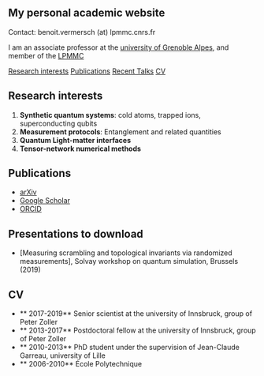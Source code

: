 ## My personal academic website
Contact: benoit.vermersch (at) lpmmc.cnrs.fr

I am an associate professor at the [university of Grenoble Alpes](https://www.univ-grenoble-alpes.fr), and member of the [LPMMC](https://lpmmc.cnrs.fr/)

[Research interests](#research)
[Publications](#publications)
[Recent Talks](#talks)
[CV](#cv)


## <a name="research"> </a> Research interests

1. **Synthetic quantum systems**: cold atoms, trapped ions, superconducting qubits
2. **Measurement protocols**: Entanglement and related quantities
3. **Quantum Light-matter interfaces**
4. **Tensor-network numerical methods**

## <a name="publications"> </a> Publications

- [arXiv](https://arxiv.org/search/?searchtype=author&query=Vermersch%2C+B)
- [Google Scholar](https://scholar.google.com/citations?user=gbPKVn4AAAAJ&hl=en)
- [ORCID](https://orcid.org/0000-0001-6781-2079)

## Presentations to download

- [Measuring scrambling and topological invariants via randomized measurements], Solvay workshop on quantum simulation, Brussels (2019)

## CV
- ** 2017-2019** Senior scientist at the university of Innsbruck, group of Peter Zoller
- ** 2013-2017** Postdoctoral fellow at the university of Innsbruck, group of Peter Zoller
- ** 2010-2013** PhD student under the supervision of Jean-Claude Garreau, university of Lille
- ** 2006-2010** École Polytechnique
